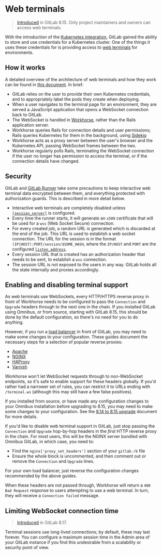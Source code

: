 # Web terminals

> [Introduced](https://gitlab.com/gitlab-org/gitlab-ce/merge_requests/7690)
in GitLab 8.15. Only project maintainers and owners can access web terminals.

With the introduction of the [Kubernetes integration](../../user/project/clusters/index.md),
GitLab gained the ability to store and use credentials for a Kubernetes cluster.
One of the things it uses these credentials for is providing access to
[web terminals](../../ci/environments.md#web-terminals) for environments.

## How it works

A detailed overview of the architecture of web terminals and how they work
can be found in [this document](https://gitlab.com/gitlab-org/gitlab-workhorse/blob/master/doc/terminal.md).
In brief:

* GitLab relies on the user to provide their own Kubernetes credentials, and to
  appropriately label the pods they create when deploying.
* When a user navigates to the terminal page for an environment, they are served
  a JavaScript application that opens a WebSocket connection back to GitLab.
* The WebSocket is handled in [Workhorse](https://gitlab.com/gitlab-org/gitlab-workhorse),
   rather than the Rails application server.
* Workhorse queries Rails for connection details and user permissions; Rails
  queries Kubernetes for them in the background, using [Sidekiq](../troubleshooting/sidekiq.md)
* Workhorse acts as a proxy server between the user's browser and the Kubernetes
  API, passing WebSocket frames between the two.
* Workhorse regularly polls Rails, terminating the WebSocket connection if the
  user no longer has permission to access the terminal, or if the connection
  details have changed.

## Security

GitLab and [GitLab Runner](https://docs.gitlab.com/runner/) take some
precautions to keep interactive web terminal data encrypted between them, and
everything protected with authorization guards. This is described in more
detail below.

- Interactive web terminals are completely disabled unless [`[session_server]`](https://docs.gitlab.com/runner/configuration/advanced-configuration.html#the-session_server-section) is configured.
- Every time the runner starts, it will generate an `x509` certificate that will be used for a `wss` (Web Socket Secure) connection.
- For every created job, a random URL is generated which is discarded at the end of the job. This URL is used to establish a web socket connection. The URL for the session is in the format `(IP|HOST):PORT/session/$SOME_HASH`, where the `IP/HOST` and `PORT` are the configured [`listen_address`](https://docs.gitlab.com/runner/configuration/advanced-configuration.html#the-session_server-section).
- Every session URL that is created has an authorization header that needs to be sent, to establish a `wss` connection.
- The session URL is not exposed to the users in any way. GitLab holds all the state internally and proxies accordingly.

##  Enabling and disabling terminal support

As web terminals use WebSockets, every HTTP/HTTPS reverse proxy in front of
Workhorse needs to be configured to pass the `Connection` and `Upgrade` headers
through to the next one in the chain. If you installed GitLab using Omnibus, or
from source, starting with GitLab 8.15, this should be done by the default
configuration, so there's no need for you to do anything.

However, if you run a [load balancer](../high_availability/load_balancer.md) in
front of GitLab, you may need to make some changes to your configuration. These
guides document the necessary steps for a selection of popular reverse proxies:

* [Apache](https://httpd.apache.org/docs/2.4/mod/mod_proxy_wstunnel.html)
* [NGINX](https://www.nginx.com/blog/websocket-nginx/)
* [HAProxy](http://blog.haproxy.com/2012/11/07/websockets-load-balancing-with-haproxy/)
* [Varnish](https://www.varnish-cache.org/docs/4.1/users-guide/vcl-example-websockets.html)

Workhorse won't let WebSocket requests through to non-WebSocket endpoints, so
it's safe to enable support for these headers globally. If you'd rather had a
narrower set of rules, you can restrict it to URLs ending with `/terminal.ws`
(although this may still have a few false positives).

If you installed from source, or have made any configuration changes to your
Omnibus installation before upgrading to 8.15, you may need to make some
changes to your configuration. See the  [8.14 to 8.15 upgrade](../../update/8.14-to-8.15.md#nginx-configuration)
document for more details.

If you'd like to disable web terminal support in GitLab, just stop passing
the `Connection` and `Upgrade` hop-by-hop headers in the *first* HTTP reverse
proxy in the chain. For most users, this will be the NGINX server bundled with
Omnibus GitLab, in which case, you need to:

* Find the `nginx['proxy_set_headers']` section of your `gitlab.rb` file
* Ensure the whole block is uncommented, and then comment out or remove the
  `Connection` and `Upgrade` lines.

For your own load balancer, just reverse the configuration changes recommended
by the above guides.

When these headers are not passed through, Workhorse will return a
`400 Bad Request` response to users attempting to use a web terminal. In turn,
they will receive a `Connection failed` message.

## Limiting WebSocket connection time

> [Introduced](https://gitlab.com/gitlab-org/gitlab-ce/merge_requests/8413)
in GitLab 8.17.

Terminal sessions use long-lived connections; by default, these may last
forever. You can configure a maximum session time in the Admin area of your
GitLab instance if you find this undesirable from a scalability or security
point of view.
